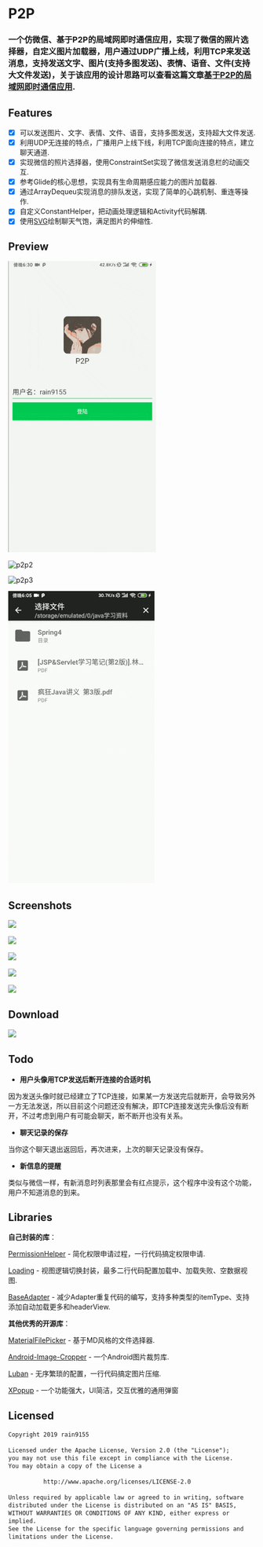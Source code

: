 # P2P
### 一个仿微信、基于P2P的局域网即时通信应用，实现了微信的照片选择器，自定义图片加载器，用户通过UDP广播上线，利用TCP来发送消息，支持发送文字、图片(支持多图发送)、表情、语音、文件(支持大文件发送)，关于该应用的设计思路可以查看这篇文章[基于P2P的局域网即时通信应用](https://juejin.im/post/5d2aa766f265da1bc752687b).

## Features

- [x] 可以发送图片、文字、表情、文件、语音，支持多图发送，支持超大文件发送.
- [x] 利用UDP无连接的特点，广播用户上线下线，利用TCP面向连接的特点，建立聊天通道.
- [x] 实现微信的照片选择器，使用ConstraintSet实现了微信发送消息栏的动画交互.
- [x] 参考Glide的核心思想，实现具有生命周期感应能力的图片加载器.
- [x] 通过ArrayDequeu实现消息的排队发送，实现了简单的心跳机制、重连等操作.
- [x] 自定义ConstantHelper，把动画处理逻辑和Activity代码解耦.
- [X] 使用[SVG](https://blog.csdn.net/Rain_9155/article/details/89262144)绘制聊天气饱，满足图片的伸缩性.

## Preview

![p2p1](screenshots/p2p1.gif)

![p2p2](screenshots/p2p2.gif)

![p2p3](screenshots/p2p3.gif)

![p2p4](screenshots/p2p4.gif)

## Screenshots

![](screenshots/p2p1.png)

![](screenshots/p2p2.png)

![](screenshots/p2p3.png)

![](screenshots/p2p4.png)

![](screenshots/p2p5.png)

## Download

![](screenshots/QR.png)

## Todo

- **用户头像用TCP发送后断开连接的合适时机**

因为发送头像时就已经建立了TCP连接，如果某一方发送完后就断开，会导致另外一方无法发送，所以目前这个问题还没有解决，即TCP连接发送完头像后没有断开，不过考虑到用户有可能会聊天，断不断开也没有关系。

- **聊天记录的保存**

当你这个聊天退出返回后，再次进来，上次的聊天记录没有保存。

- **新信息的提醒**

类似与微信一样，有新消息时列表那里会有红点提示，这个程序中没有这个功能，用户不知道消息的到来。

## Libraries

**自己封装的库**：

[PermissionHelper](https://github.com/rain9155/PermissionHelper) - 简化权限申请过程，一行代码搞定权限申请.

[Loading](https://github.com/rain9155/Loading) - 视图逻辑切换封装，最多二行代码配置加载中、加载失败、空数据视图.

[BaseAdapter](https://github.com/rain9155/BaseAdapter) - 减少Adapter重复代码的编写，支持多种类型的itemType、支持添加自动加载更多和headerView.

**其他优秀的开源库**：

 [MaterialFilePicker](https://github.com/nbsp-team/MaterialFilePicker) - 基于MD风格的文件选择器.

 [Android-Image-Cropper](https://github.com/ArthurHub/Android-Image-Cropper) - 一个Android图片裁剪库.

[Luban](https://github.com/Curzibn/Luban) - 无序繁琐的配置，一行代码搞定图片压缩.

[XPopup](https://github.com/li-xiaojun/XPopup) - 一个功能强大，UI简洁，交互优雅的通用弹窗

## Licensed
```
Copyright 2019 rain9155

Licensed under the Apache License, Version 2.0 (the "License");
you may not use this file except in compliance with the License.
You may obtain a copy of the License a

          http://www.apache.org/licenses/LICENSE-2.0 
          
Unless required by applicable law or agreed to in writing, software
distributed under the License is distributed on an "AS IS" BASIS,
WITHOUT WARRANTIES OR CONDITIONS OF ANY KIND, either express or implied.
See the License for the specific language governing permissions and
limitations under the License.
```
